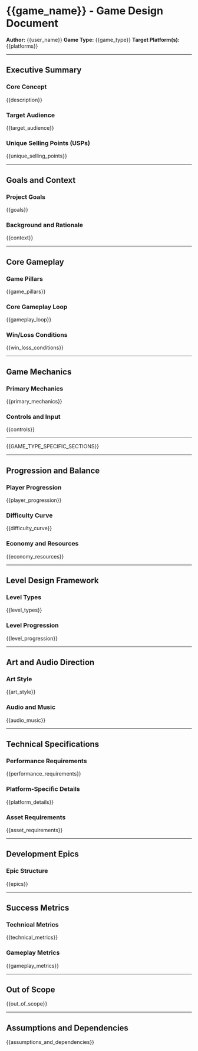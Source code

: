 # {{game_name}} - Game Design Document

**Author:** {{user_name}} **Game Type:** {{game_type}} **Target Platform(s):**
{{platforms}}

---

## Executive Summary

### Core Concept

{{description}}

### Target Audience

{{target_audience}}

### Unique Selling Points (USPs)

{{unique_selling_points}}

---

## Goals and Context

### Project Goals

{{goals}}

### Background and Rationale

{{context}}

---

## Core Gameplay

### Game Pillars

{{game_pillars}}

### Core Gameplay Loop

{{gameplay_loop}}

### Win/Loss Conditions

{{win_loss_conditions}}

---

## Game Mechanics

### Primary Mechanics

{{primary_mechanics}}

### Controls and Input

{{controls}}

---

{{GAME_TYPE_SPECIFIC_SECTIONS}}

---

## Progression and Balance

### Player Progression

{{player_progression}}

### Difficulty Curve

{{difficulty_curve}}

### Economy and Resources

{{economy_resources}}

---

## Level Design Framework

### Level Types

{{level_types}}

### Level Progression

{{level_progression}}

---

## Art and Audio Direction

### Art Style

{{art_style}}

### Audio and Music

{{audio_music}}

---

## Technical Specifications

### Performance Requirements

{{performance_requirements}}

### Platform-Specific Details

{{platform_details}}

### Asset Requirements

{{asset_requirements}}

---

## Development Epics

### Epic Structure

{{epics}}

---

## Success Metrics

### Technical Metrics

{{technical_metrics}}

### Gameplay Metrics

{{gameplay_metrics}}

---

## Out of Scope

{{out_of_scope}}

---

## Assumptions and Dependencies

{{assumptions_and_dependencies}}

